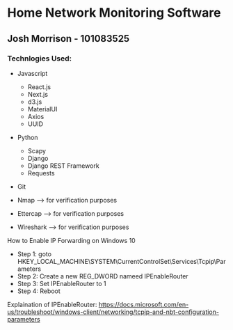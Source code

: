 # Home Network Monitoring Software

## Josh Morrison - 101083525

### Technlogies Used:

- Javascript
  - React.js
  - Next.js
  - d3.js
  - MaterialUI
  - Axios
  - UUID
- Python
  - Scapy
  - Django
  - Django REST Framework
  - Requests
- Git

- Nmap --> for verification purposes
- Ettercap --> for verification purposes
- Wireshark --> for verification purposes

How to Enable IP Forwarding on Windows 10

- Step 1: goto HKEY_LOCAL_MACHINE\SYSTEM\CurrentControlSet\Services\Tcpip\Parameters
- Step 2: Create a new REG_DWORD nameed IPEnableRouter
- Step 3: Set IPEnableRouter to 1
- Step 4: Reboot

Explaination of IPEnableRouter: https://docs.microsoft.com/en-us/troubleshoot/windows-client/networking/tcpip-and-nbt-configuration-parameters
